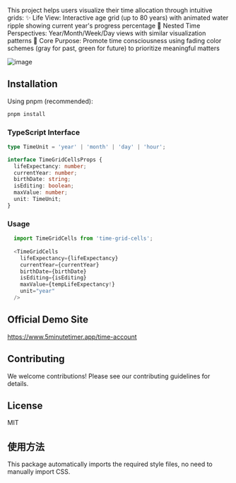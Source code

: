 This project helps users visualize their time allocation through intuitive grids:
✨ Life View: Interactive age grid (up to 80 years) with animated water ripple showing current year's progress percentage
📅 Nested Time Perspectives: Year/Month/Week/Day views with similar visualization patterns
🎯 Core Purpose: Promote time consciousness using fading color schemes (gray for past, green for future) to prioritize meaningful matters

![image](https://github.com/user-attachments/assets/c5be2176-55bc-4ee4-b80c-8419c1c9f497)


## Installation

Using pnpm (recommended):
```bash
pnpm install
```
### TypeScript Interface
```typescript
type TimeUnit = 'year' | 'month' | 'day' | 'hour';

interface TimeGridCellsProps {
  lifeExpectancy: number;
  currentYear: number;
  birthDate: string;
  isEditing: boolean;
  maxValue: number;
  unit: TimeUnit;
}
```
### Usage
```typescript
  import TimeGridCells from 'time-grid-cells';
  
  <TimeGridCells
    lifeExpectancy={lifeExpectancy}
    currentYear={currentYear}
    birthDate={birthDate}
    isEditing={isEditing}
    maxValue={tempLifeExpectancy!}
    unit="year"
  />
```


## Official Demo Site
https://www.5minutetimer.app/time-account

## Contributing

We welcome contributions! Please see our contributing guidelines for details.

## License

MIT

## 使用方法

This package automatically imports the required style files, no need to manually import CSS.


